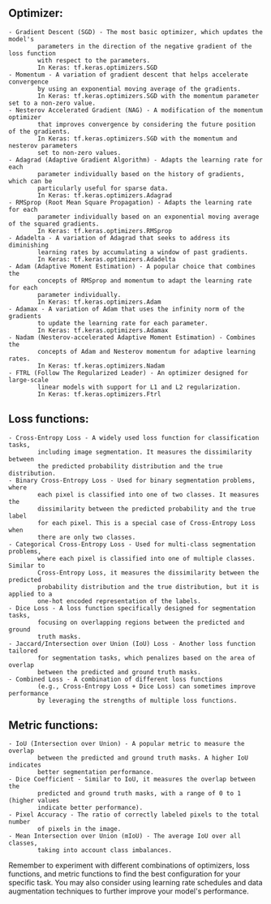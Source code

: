 
## Optimizer:
    - Gradient Descent (SGD) - The most basic optimizer, which updates the model's 
            parameters in the direction of the negative gradient of the loss function 
            with respect to the parameters.
            In Keras: tf.keras.optimizers.SGD
    - Momentum - A variation of gradient descent that helps accelerate convergence 
            by using an exponential moving average of the gradients.
            In Keras: tf.keras.optimizers.SGD with the momentum parameter set to a non-zero value.
    - Nesterov Accelerated Gradient (NAG) - A modification of the momentum optimizer 
            that improves convergence by considering the future position of the gradients.
            In Keras: tf.keras.optimizers.SGD with the momentum and nesterov parameters 
            set to non-zero values.
    - Adagrad (Adaptive Gradient Algorithm) - Adapts the learning rate for each 
            parameter individually based on the history of gradients, which can be 
            particularly useful for sparse data.
            In Keras: tf.keras.optimizers.Adagrad
    - RMSprop (Root Mean Square Propagation) - Adapts the learning rate for each 
            parameter individually based on an exponential moving average of the squared gradients.
            In Keras: tf.keras.optimizers.RMSprop
    - Adadelta - A variation of Adagrad that seeks to address its diminishing 
            learning rates by accumulating a window of past gradients.
            In Keras: tf.keras.optimizers.Adadelta
    - Adam (Adaptive Moment Estimation) - A popular choice that combines the 
            concepts of RMSprop and momentum to adapt the learning rate for each 
            parameter individually.
            In Keras: tf.keras.optimizers.Adam
    - Adamax - A variation of Adam that uses the infinity norm of the gradients 
            to update the learning rate for each parameter.
            In Keras: tf.keras.optimizers.Adamax
    - Nadam (Nesterov-accelerated Adaptive Moment Estimation) - Combines the 
            concepts of Adam and Nesterov momentum for adaptive learning rates.
            In Keras: tf.keras.optimizers.Nadam
    - FTRL (Follow The Regularized Leader) - An optimizer designed for large-scale 
            linear models with support for L1 and L2 regularization.
            In Keras: tf.keras.optimizers.Ftrl

## Loss functions:
    - Cross-Entropy Loss - A widely used loss function for classification tasks, 
            including image segmentation. It measures the dissimilarity between 
            the predicted probability distribution and the true distribution.
    - Binary Cross-Entropy Loss - Used for binary segmentation problems, where 
            each pixel is classified into one of two classes. It measures the 
            dissimilarity between the predicted probability and the true label 
            for each pixel. This is a special case of Cross-Entropy Loss when 
            there are only two classes.
    - Categorical Cross-Entropy Loss - Used for multi-class segmentation problems, 
            where each pixel is classified into one of multiple classes. Similar to 
            Cross-Entropy Loss, it measures the dissimilarity between the predicted 
            probability distribution and the true distribution, but it is applied to a 
            one-hot encoded representation of the labels.
    - Dice Loss - A loss function specifically designed for segmentation tasks,
            focusing on overlapping regions between the predicted and ground 
            truth masks.
    - Jaccard/Intersection over Union (IoU) Loss - Another loss function tailored 
            for segmentation tasks, which penalizes based on the area of overlap 
            between the predicted and ground truth masks.
    - Combined Loss - A combination of different loss functions 
            (e.g., Cross-Entropy Loss + Dice Loss) can sometimes improve performance 
            by leveraging the strengths of multiple loss functions.

## Metric functions:
    - IoU (Intersection over Union) - A popular metric to measure the overlap 
            between the predicted and ground truth masks. A higher IoU indicates 
            better segmentation performance.
    - Dice Coefficient - Similar to IoU, it measures the overlap between the 
            predicted and ground truth masks, with a range of 0 to 1 (higher values 
            indicate better performance).
    - Pixel Accuracy - The ratio of correctly labeled pixels to the total number 
            of pixels in the image.
    - Mean Intersection over Union (mIoU) - The average IoU over all classes, 
            taking into account class imbalances.

Remember to experiment with different combinations of optimizers, loss functions, 
and metric functions to find the best configuration for your specific task. 
You may also consider using learning rate schedules and data augmentation techniques 
to further improve your model's performance.

